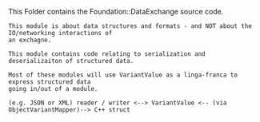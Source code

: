 This Folder contains the Foundation::DataExchange source code.

	This module is about data structures and formats - and NOT about the IO/networking interactions of
	an exchagne.

	This module contains code relating to serialization and deserializaiton of structured data.
	
	Most of these modules will use VariantValue as a linga-franca to express structured data
	going in/out of a module.

	(e.g. JSON or XML) reader / writer <--> VariantValue <-- (via ObjectVariantMapper)--> C++ struct